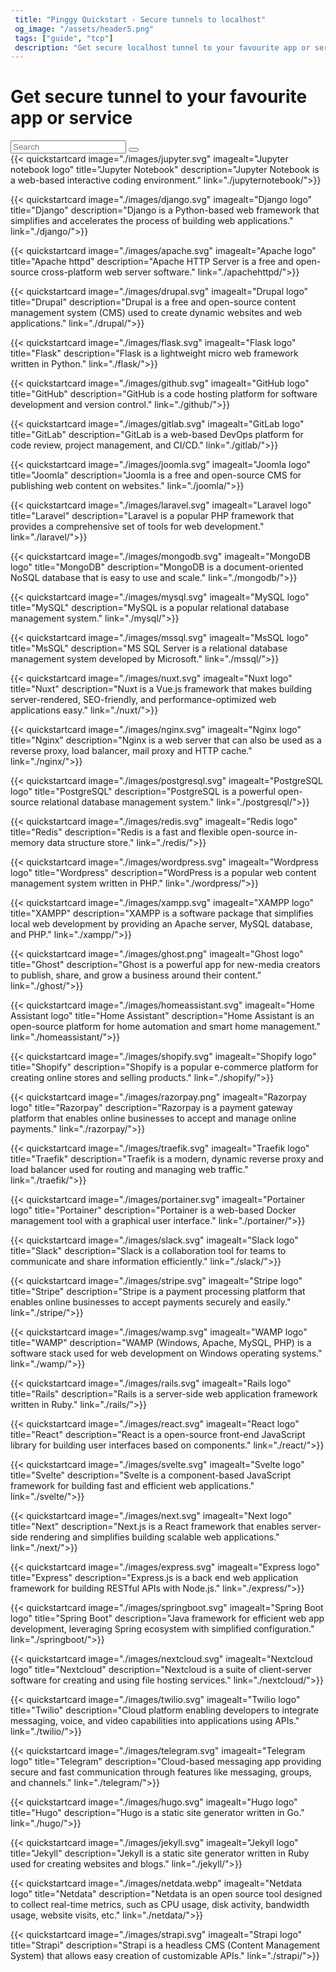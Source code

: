 ```yaml
---
 title: "Pinggy Quickstart - Secure tunnels to localhost" 
 og_image: "/assets/header5.png"
 tags: ["guide", "tcp"]
 description: "Get secure localhost tunnel to your favourite app or service including React, Django, Apache, Nginx, Jupyter, Php, Laravel, etc." 
---
```


# Get secure tunnel to your favourite app or service

<div class="input-group my-5">
    <input class="form-control" type="search" id="quickstart-search-input" placeholder="Search">
    <span class="input-group-append">
        <button class="btn btn-outline-secondary" type="button" id="quickstart-search-btn" >
            <i class="bi bi-search"></i>
        </button>
    </span>
</div>
<div class="row quickstartcard-container">
{{< quickstartcard  image="./images/jupyter.svg" imagealt="Jupyter notebook logo" title="Jupyter Notebook" description="Jupyter Notebook is a web-based interactive coding environment." link="./jupyternotebook/">}}

{{< quickstartcard  image="./images/django.svg" imagealt="Django logo" title="Django" description="Django is a Python-based web framework that simplifies and accelerates the process of building web applications." link="./django/">}}

{{< quickstartcard  image="./images/apache.svg" imagealt="Apache logo" title="Apache httpd" description="Apache HTTP Server is a free and open-source cross-platform web server software." link="./apachehttpd/">}}

{{< quickstartcard  image="./images/drupal.svg" imagealt="Drupal logo" title="Drupal" description="Drupal is a free and open-source content management system (CMS) used to create dynamic websites and web applications." link="./drupal/">}}

{{< quickstartcard  image="./images/flask.svg" imagealt="Flask logo" title="Flask" description="Flask is a lightweight micro web framework written in Python." link="./flask/">}}

{{< quickstartcard  image="./images/github.svg" imagealt="GitHub logo" title="GitHub" description="GitHub is a code hosting platform for software development and version control." link="./github/">}}

{{< quickstartcard  image="./images/gitlab.svg" imagealt="GitLab logo" title="GitLab" description="GitLab is a web-based DevOps platform for code review, project management, and CI/CD." link="./gitlab/">}}

{{< quickstartcard  image="./images/joomla.svg" imagealt="Joomla logo" title="Joomla" description="Joomla is a free and open-source CMS for publishing web content on websites." link="./joomla/">}}

{{< quickstartcard  image="./images/laravel.svg" imagealt="Laravel logo" title="Laravel" description="Laravel is a popular PHP framework that provides a comprehensive set of tools for web development." link="./laravel/">}}

{{< quickstartcard  image="./images/mongodb.svg" imagealt="MongoDB logo" title="MongoDB" description="MongoDB is a document-oriented NoSQL database that is easy to use and scale." link="./mongodb/">}}

{{< quickstartcard  image="./images/mysql.svg" imagealt="MySQL logo" title="MySQL" description="MySQL is a popular relational database management system." link="./mysql/">}}

{{< quickstartcard  image="./images/mssql.svg" imagealt="MsSQL logo" title="MsSQL" description="MS SQL Server is a relational database management system developed by Microsoft." link="./mssql/">}}

{{< quickstartcard  image="./images/nuxt.svg" imagealt="Nuxt logo" title="Nuxt" description="Nuxt is a Vue.js framework that makes building server-rendered, SEO-friendly, and performance-optimized web applications easy." link="./nuxt/">}}

{{< quickstartcard  image="./images/nginx.svg" imagealt="Nginx logo" title="Nginx" description="Nginx is a web server that can also be used as a reverse proxy, load balancer, mail proxy and HTTP cache." link="./nginx/">}}

{{< quickstartcard  image="./images/postgresql.svg" imagealt="PostgreSQL logo" title="PostgreSQL" description="PostgreSQL is a powerful open-source relational database management system." link="./postgresql/">}}

{{< quickstartcard  image="./images/redis.svg" imagealt="Redis logo" title="Redis" description="Redis is a fast and flexible open-source in-memory data structure store." link="./redis/">}}

{{< quickstartcard  image="./images/wordpress.svg" imagealt="Wordpress logo" title="Wordpress" description="WordPress is a popular web content management system written in PHP." link="./wordpress/">}}

{{< quickstartcard  image="./images/xampp.svg" imagealt="XAMPP logo" title="XAMPP" description="XAMPP is a software package that simplifies local web development by providing an Apache server, MySQL database, and PHP." link="./xampp/">}}

{{< quickstartcard  image="./images/ghost.png" imagealt="Ghost logo" title="Ghost" description="Ghost is a powerful app for new-media creators to publish, share, and grow a business around their content." link="./ghost/">}}

{{< quickstartcard  image="./images/homeassistant.svg" imagealt="Home Assistant logo" title="Home Assistant" description="Home Assistant is an open-source platform for home automation and smart home management." link="./homeassistant/">}}

{{< quickstartcard  image="./images/shopify.svg" imagealt="Shopify logo" title="Shopify" description="Shopify is a popular e-commerce platform for creating online stores and selling products." link="./shopify/">}}

{{< quickstartcard  image="./images/razorpay.png" imagealt="Razorpay logo" title="Razorpay" description="Razorpay is a payment gateway platform that enables online businesses to accept and manage online payments." link="./razorpay/">}}

{{< quickstartcard  image="./images/traefik.svg" imagealt="Traefik logo" title="Traefik" description="Traefik is a modern, dynamic reverse proxy and load balancer used for routing and managing web traffic." link="./traefik/">}}

{{< quickstartcard  image="./images/portainer.svg" imagealt="Portainer logo" title="Portainer" description="Portainer is a web-based Docker management tool with a graphical user interface." link="./portainer/">}}

{{< quickstartcard  image="./images/slack.svg" imagealt="Slack logo" title="Slack" description="Slack is a collaboration tool for teams to communicate and share information efficiently." link="./slack/">}}

{{< quickstartcard  image="./images/stripe.svg" imagealt="Stripe logo" title="Stripe" description="Stripe is a payment processing platform that enables online businesses to accept payments securely and easily." link="./stripe/">}}

{{< quickstartcard  image="./images/wamp.svg" imagealt="WAMP logo" title="WAMP" description="WAMP (Windows, Apache, MySQL, PHP) is a software stack used for web development on Windows operating systems." link="./wamp/">}}

{{< quickstartcard  image="./images/rails.svg" imagealt="Rails logo" title="Rails" description="Rails is a server-side web application framework written in Ruby." link="./rails/">}}

{{< quickstartcard  image="./images/react.svg" imagealt="React logo" title="React" description="React is a open-source front-end JavaScript library for building user interfaces based on components." link="./react/">}}

{{< quickstartcard  image="./images/svelte.svg" imagealt="Svelte logo" title="Svelte" description="Svelte is a component-based JavaScript framework for building fast and efficient web applications." link="./svelte/">}}

{{< quickstartcard  image="./images/next.svg" imagealt="Next logo" title="Next" description="Next.js is a React framework that enables server-side rendering and simplifies building scalable web applications." link="./next/">}}

{{< quickstartcard  image="./images/express.svg" imagealt="Express logo" title="Express" description="Express.js is a back end web application framework for building RESTful APIs with Node.js." link="./express/">}}

{{< quickstartcard  image="./images/springboot.svg" imagealt="Spring Boot logo" title="Spring Boot" description="Java framework for efficient web app development, leveraging Spring ecosystem with simplified configuration." link="./springboot/">}}

{{< quickstartcard  image="./images/nextcloud.svg" imagealt="Nextcloud logo" title="Nextcloud" description="Nextcloud is a suite of client-server software for creating and using file hosting services." link="./nextcloud/">}}

{{< quickstartcard  image="./images/twilio.svg" imagealt="Twilio logo" title="Twilio" description="Cloud platform enabling developers to integrate messaging, voice, and video capabilities into applications using APIs." link="./twilio/">}}

{{< quickstartcard  image="./images/telegram.svg" imagealt="Telegram logo" title="Telegram" description="Cloud-based messaging app providing secure and fast communication through features like messaging, groups, and channels." link="./telegram/">}}

{{< quickstartcard  image="./images/hugo.svg" imagealt="Hugo logo" title="Hugo" description="Hugo is a static site generator written in Go." link="./hugo/">}}

{{< quickstartcard  image="./images/jekyll.svg" imagealt="Jekyll logo" title="Jekyll" description="Jekyll is a static site generator written in Ruby used for creating websites and blogs." link="./jekyll/">}}

{{< quickstartcard  image="./images/netdata.webp" imagealt="Netdata logo" title="Netdata" description="Netdata is an open source tool designed to collect real-time metrics, such as CPU usage, disk activity, bandwidth usage, website visits, etc." link="./netdata/">}}

{{< quickstartcard  image="./images/strapi.svg" imagealt="Strapi logo" title="Strapi" description="Strapi is a headless CMS (Content Management System) that allows easy creation of customizable APIs." link="./strapi/">}}

</div>
